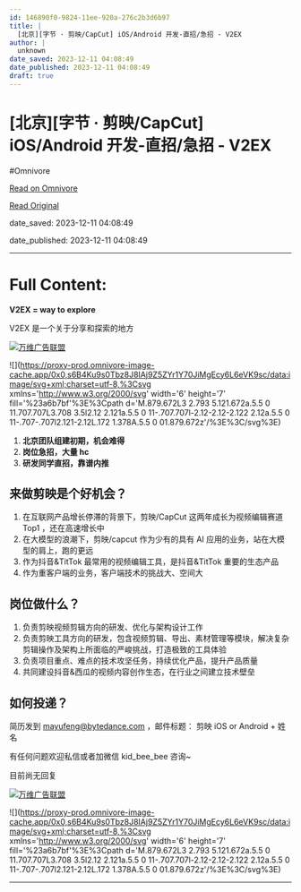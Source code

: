 ```yaml
---
id: 146890f0-9824-11ee-920a-276c2b3d6b97
title: |
  [北京][字节 · 剪映/CapCut] iOS/Android 开发-直招/急招 - V2EX
author: |
  unknown
date_saved: 2023-12-11 04:08:49
date_published: 2023-12-11 04:08:49
draft: true
---
```


# [北京][字节 · 剪映/CapCut] iOS/Android 开发-直招/急招 - V2EX
#Omnivore

[Read on Omnivore](https://omnivore.app/me/cap-cut-i-os-android-v-2-ex-18c58ef3aaf)

[Read Original](https://www.v2ex.com/t/999439)

date_saved: 2023-12-11 04:08:49

date_published: 2023-12-11 04:08:49

--- 

# Full Content: 

**V2EX = way to explore**

V2EX 是一个关于分享和探索的地方 

[](https://wwads.cn/click/bait)[![万维广告联盟](https://proxy-prod.omnivore-image-cache.app/130x0,sJj-m7-BqpMma4LNUakZQ3yglN4KMGITtmIbpSM52FfY/https://cdn.wwads.cn/creatives/BxggxkTpCskMakRFy6ULtw7ZRcqABN83j1KPAQrq.jpg)](https://wwads.cn/click/bundle?code=Mfnzv9XjAQ7sMUlq6W3Pyk40mNQWWO)

![](https://proxy-prod.omnivore-image-cache.app/0x0,s6B4Ku9s0Tbz8J8IAj9Z5ZYr1Y70JiMgEcy6L6eVK9sc/data:image/svg+xml;charset=utf-8,%3Csvg xmlns='http://www.w3.org/2000/svg' width='6' height='7' fill='%23a6b7bf'%3E%3Cpath d='M.879.672L3 2.793 5.121.672a.5.5 0 11.707.707L3.708 3.5l2.12 2.121a.5.5 0 11-.707.707l-2.12-2.12-2.122 2.12a.5.5 0 11-.707-.707l2.121-2.12L.172 1.378A.5.5 0 01.879.672z'/%3E%3C/svg%3E)

1. **北京团队组建初期，机会难得**
2. **岗位急招，大量 hc**
3. **研发同学直招，靠谱内推**

## 来做剪映是个好机会？

1. 在互联网产品增长停滞的背景下，剪映/CapCut 这两年成长为视频编辑赛道 Top1 ，还在高速增长中
2. 在大模型的浪潮下，剪映/capcut 作为少有的具有 AI 应用的业务，站在大模型的肩上，跑的更远
3. 作为抖音&TitTok 最常用的视频编辑工具，是抖音&TitTok 重要的生态产品
4. 作为重客户端的业务，客户端技术的挑战大、空间大

## 岗位做什么？

1. 负责剪映视频剪辑方向的研发、优化与架构设计工作
2. 负责剪映工具方向的研发，包含视频剪辑、导出、素材管理等模块，解决复杂剪辑操作及架构上所面临的严峻挑战，打造极致的工具体验
3. 负责项目重点、难点的技术攻坚任务，持续优化产品，提升产品质量
4. 共同建设抖音&西瓜的视频内容创作生态，在行业之间建立技术壁垒

## 如何投递？

简历发到 [mayufeng@bytedance.com](mailto:mayufeng@bytedance.com) ，邮件标题： 剪映 iOS or Android + 姓名

有任何问题欢迎私信或者加微信 kid\_bee\_bee 咨询\~

目前尚无回复

[](https://wwads.cn/click/bait)[![万维广告联盟](https://proxy-prod.omnivore-image-cache.app/130x0,sJj-m7-BqpMma4LNUakZQ3yglN4KMGITtmIbpSM52FfY/https://cdn.wwads.cn/creatives/BxggxkTpCskMakRFy6ULtw7ZRcqABN83j1KPAQrq.jpg)](https://wwads.cn/click/bundle?code=Mfnzv9XjAQ7sMUlq6W3Pyk40mNQWWO)

![](https://proxy-prod.omnivore-image-cache.app/0x0,s6B4Ku9s0Tbz8J8IAj9Z5ZYr1Y70JiMgEcy6L6eVK9sc/data:image/svg+xml;charset=utf-8,%3Csvg xmlns='http://www.w3.org/2000/svg' width='6' height='7' fill='%23a6b7bf'%3E%3Cpath d='M.879.672L3 2.793 5.121.672a.5.5 0 11.707.707L3.708 3.5l2.12 2.121a.5.5 0 11-.707.707l-2.12-2.12-2.122 2.12a.5.5 0 11-.707-.707l2.121-2.12L.172 1.378A.5.5 0 01.879.672z'/%3E%3C/svg%3E)

---

